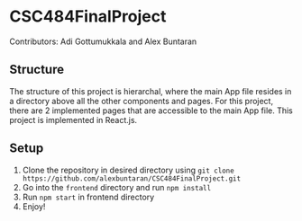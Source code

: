 # CSC484FinalProject

Contributors: Adi Gottumukkala and Alex Buntaran

## Structure
The structure of this project is hierarchal, where the main App file resides in a directory above all the other components and pages. For this project, there are 2 implemented pages that are accessible to the main App file. This project is implemented in React.js.

## Setup
1. Clone the repository in desired directory using
   `git clone https://github.com/alexbuntaran/CSC484FinalProject.git`
3. Go into the `frontend` directory and run `npm install`
4. Run `npm start` in frontend directory
5. Enjoy!
